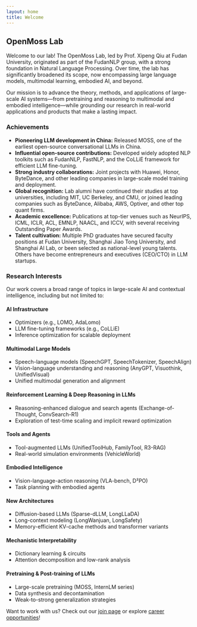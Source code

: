 ```yaml
---
layout: home
title: Welcome
---
```


## OpenMoss Lab

Welcome to our lab! The OpenMoss Lab, led by Prof. Xipeng Qiu at Fudan University, originated as part of the FudanNLP group, with a strong foundation in Natural Language Processing. Over time, the lab has significantly broadened its scope, now encompassing large language models, multimodal learning, embodied AI, and beyond.

Our mission is to advance the theory, methods, and applications of large-scale AI systems—from pretraining and reasoning to multimodal and embodied intelligence—while grounding our research in real-world applications and products that make a lasting impact.

### Achievements

- **Pioneering LLM development in China:** Released MOSS, one of the earliest open-source conversational LLMs in China.
- **Influential open-source contributions:** Developed widely adopted NLP toolkits such as FudanNLP, FastNLP, and the CoLLiE framework for efficient LLM fine-tuning.
- **Strong industry collaborations:** Joint projects with Huawei, Honor, ByteDance, and other leading companies in large-scale model training and deployment.
- **Global recognition:** Lab alumni have continued their studies at top universities, including MIT, UC Berkeley, and CMU, or joined leading companies such as ByteDance, Alibaba, AWS, Optiver, and other top quant firms.
- **Academic excellence:** Publications at top-tier venues such as NeurIPS, ICML, ICLR, ACL, EMNLP, NAACL, and ICCV, with several receiving Outstanding Paper Awards.
- **Talent cultivation:** Multiple PhD graduates have secured faculty positions at Fudan University, Shanghai Jiao Tong University, and Shanghai AI Lab, or been selected as national-level young talents. Others have become entrepreneurs and executives (CEO/CTO) in LLM startups.

### Research Interests

Our work covers a broad range of topics in large-scale AI and contextual intelligence, including but not limited to:

#### AI Infrastructure
- Optimizers (e.g., LOMO, AdaLomo)
- LLM fine-tuning frameworks (e.g., CoLLiE)
- Inference optimization for scalable deployment

#### Multimodal Large Models
- Speech-language models (SpeechGPT, SpeechTokenizer, SpeechAlign)
- Vision-language understanding and reasoning (AnyGPT, Visuothink, UnifiedVisual)
- Unified multimodal generation and alignment

#### Reinforcement Learning & Deep Reasoning in LLMs
- Reasoning-enhanced dialogue and search agents (Exchange-of-Thought, ConvSearch-R1)
- Exploration of test-time scaling and implicit reward optimization

#### Tools and Agents
- Tool-augmented LLMs (UnifiedToolHub, FamilyTool, R3-RAG)
- Real-world simulation environments (VehicleWorld)

#### Embodied Intelligence
- Vision-language-action reasoning (VLA-bench, D²PO)
- Task planning with embodied agents

#### New Architectures
- Diffusion-based LLMs (Sparse-dLLM, LongLLaDA)
- Long-context modeling (LongWanjuan, LongSafety)
- Memory-efficient KV-cache methods and transformer variants

#### Mechanistic Interpretability
- Dictionary learning & circuits
- Attention decomposition and low-rank analysis

#### Pretraining & Post-training of LLMs
- Large-scale pretraining (MOSS, InternLM series)
- Data synthesis and decontamination
- Weak-to-strong generalization strategies

Want to work with us? Check out our [join page](/join/) or explore [career opportunities](/career/)!

